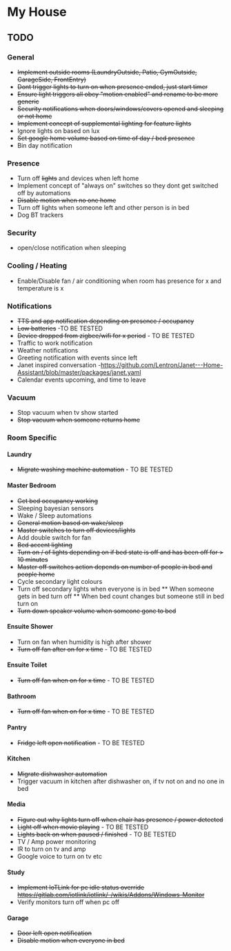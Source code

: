 # My House

## TODO

### General
* ~~Implement outside rooms (LaundryOutside, Patio, GymOutside, GarageSide, FrontEntry)~~
* ~~Dont trigger lights to turn on when presence ended, just start timer~~
* ~~Ensure light triggers all obey "motion enabled" and rename to be more generic~~
* ~~Security notifications when doors/windows/covers opened and sleeping or not home~~
* ~~Implement concept of supplemental lighting for feature lights~~
* Ignore lights on based on lux
* ~~Set google home volume based on time of day / bed presence~~
* Bin day notification

### Presence
* Turn off ~~lights~~ and devices when left home
* Implement concept of "always on" switches so they dont get switched off by automations
* ~~Disable motion when no one home~~
* Turn off lights when someone left and other person is in bed
* Dog BT trackers

### Security
* open/close notification when sleeping

### Cooling / Heating
* Enable/Disable fan / air conditioning when room has presence for x and temperature is x

### Notifications
* ~~TTS and app notification depending on presence / occupancy~~
* ~~Low batteries~~ -TO BE TESTED
* ~~Device dropped from zigbee/wifi for x period~~ - TO BE TESTED
* Traffic to work notification
* Weather notifications
* Greeting notification with events since left
* Janet inspired conversation -https://github.com/Lentron/Janet---Home-Assistant/blob/master/packages/janet.yaml
* Calendar events upcoming, and time to leave

### Vacuum
* Stop vacuum when tv show started
* ~~Stop vacuum when someone returns home~~

### Room Specific

#### Laundry
* ~~Migrate washing machine automation~~ - TO BE TESTED

#### Master Bedroom
* ~~Get bed occupancy working~~
* Sleeping bayesian sensors
* Wake / Sleep automations
* ~~General motion based on wake/sleep~~
* ~~Master switches to turn off devices/lights~~
* Add double switch for fan
* ~~Bed accent lighting~~
* ~~Turn on / of lights depending on if bed state is off and has been off for > 10 minutes~~
* ~~Master off switches action depends on number of people in bed and people home~~
* Cycle secondary light colours
* Turn off secondary lights when everyone is in bed
** When someone gets in bed turn off
** When bed count changes but someone still in bed turn on
* ~~Turn down speaker volume when someone gone to bed~~

#### Ensuite Shower
* Turn on fan when humidity is high after shower
* ~~Turn off fan after on for x time~~  - TO BE TESTED

#### Ensuite Toilet
* ~~Turn off fan when on for x time~~ - TO BE TESTED

#### Bathroom
* ~~Turn off fan when on for x time~~ - TO BE TESTED

#### Pantry
* ~~Fridge left open notification~~ -  TO BE TESTED

#### Kitchen
* ~~Migrate dishwasher automation~~
* Trigger vacuum in kitchen after dishwasher on, if tv not on and no one in bed

#### Media
* ~~Figure out why lights turn off when chair has presence / power detected~~
* ~~Light off when movie playing~~ - TO BE TESTED
* ~~Lights back on when paused / finished~~ - TO BE TESTED
* TV / Amp power monitoring
* IR to turn on tv and amp
* Google voice to turn on tv etc

#### Study
* ~~Implement IoTLink for pc idle status override https://gitlab.com/iotlink/iotlink/-/wikis/Addons/Windows-Monitor~~
* Verify monitors turn off when pc off

#### Garage
* ~~Door left open notification~~
* ~~Disable motion when everyone in bed~~